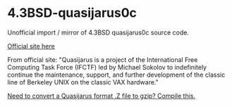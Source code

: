 # 4.3BSD-quasijarus0c

Unofficial import / mirror of 4.3BSD quasijarus0c source code.

[Official site here](http://ifctfvax.harhan.org/Quasijarus/)

From official site: "Quasijarus is a project of the International Free Computing Task Force (IFCTF) led by Michael Sokolov to indefinitely continue the maintenance, support, and further development of the classic line of Berkeley UNIX on the classic VAX hardware."

[Need to convert a Quasijarus format .Z file to gzip? Compile this.](https://github.com/johnwfinigan/4.3BSD-quasijarus0c/blob/master/ucb/compress/gzcompat.c)
